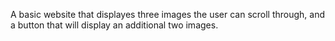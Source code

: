 A basic website that displayes three images the user can scroll through, and a button that will display an additional two images.

